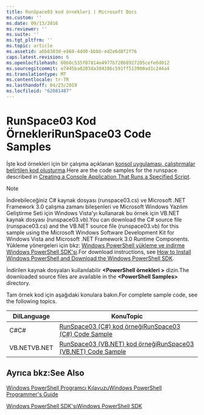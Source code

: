 ```yaml
---
title: RunSpace03 kod örnekleri | Microsoft Docs
ms.custom: ''
ms.date: 09/13/2016
ms.reviewer: ''
ms.suite: ''
ms.tgt_pltfrm: ''
ms.topic: article
ms.assetid: a6b8303d-e868-4dd0-bbbb-ed2e6d8f2f76
caps.latest.revision: 6
ms.openlocfilehash: 6060c535f07814e4977b72068927205cefe6d012
ms.sourcegitcommit: e7445ba8203da304286c591ff513900ad1c244a4
ms.translationtype: MT
ms.contentlocale: tr-TR
ms.lasthandoff: 04/23/2019
ms.locfileid: "62081487"
---
```

# <a name="runspace03-code-samples"></a><span data-ttu-id="446ab-102">RunSpace03 Kod Örnekleri</span><span class="sxs-lookup"><span data-stu-id="446ab-102">RunSpace03 Code Samples</span></span>

<span data-ttu-id="446ab-103">İşte kod örnekleri için bir çalışma açıklanan [konsol uygulaması, çalıştırmalar belirtilen kod oluşturma](http://msdn.microsoft.com/en-us/a93e6006-36db-4bcc-b9da-c5bebf4ffd68).</span><span class="sxs-lookup"><span data-stu-id="446ab-103">Here are the code samples for the runspace described in [Creating a Console Application That Runs a Specified Script](http://msdn.microsoft.com/en-us/a93e6006-36db-4bcc-b9da-c5bebf4ffd68).</span></span>

> [!NOTE]
> <span data-ttu-id="446ab-104">İndirebileceğiniz C# kaynak dosyası (runspace03.cs) ve Microsoft .NET Framework 3.0 çalışma zamanı bileşenleri ve Microsoft Windows Yazılım Geliştirme Seti için Windows Vista'yı kullanarak bu örnek için VB.NET kaynak dosyası (runspace03.vb).</span><span class="sxs-lookup"><span data-stu-id="446ab-104">You can download the C# source file (runspace03.cs) and the VB.NET source file (runspace03.vb) for this sample using the Microsoft Windows Software Development Kit for Windows Vista and Microsoft .NET Framework 3.0 Runtime Components.</span></span> <span data-ttu-id="446ab-105">Yükleme yönergeleri için bkz: [Windows PowerShell yükleme ve indirme Windows PowerShell SDK'sı](/powershell/developer/installing-the-windows-powershell-sdk).</span><span class="sxs-lookup"><span data-stu-id="446ab-105">For download instructions, see [How to Install Windows PowerShell and Download the Windows PowerShell SDK](/powershell/developer/installing-the-windows-powershell-sdk).</span></span>
>
> <span data-ttu-id="446ab-106">İndirilen kaynak dosyaları kullanılabilir  **\<PowerShell örnekleri >** dizin.</span><span class="sxs-lookup"><span data-stu-id="446ab-106">The downloaded source files are available in the **\<PowerShell Samples>** directory.</span></span>

<span data-ttu-id="446ab-107">Tam örnek kod için aşağıdaki konulara bakın.</span><span class="sxs-lookup"><span data-stu-id="446ab-107">For complete sample code, see the following topics.</span></span>

|<span data-ttu-id="446ab-108">Dil</span><span class="sxs-lookup"><span data-stu-id="446ab-108">Language</span></span>|<span data-ttu-id="446ab-109">Konu</span><span class="sxs-lookup"><span data-stu-id="446ab-109">Topic</span></span>|
|--------------|-----------|
|<span data-ttu-id="446ab-110">C#</span><span class="sxs-lookup"><span data-stu-id="446ab-110">C#</span></span>|[<span data-ttu-id="446ab-111">RunSpace03 (C#) kod örneği</span><span class="sxs-lookup"><span data-stu-id="446ab-111">RunSpace03 (C#) Code Sample</span></span>](./runspace03-csharp-code-sample.md)|
|<span data-ttu-id="446ab-112">VB.NET</span><span class="sxs-lookup"><span data-stu-id="446ab-112">VB.NET</span></span>|[<span data-ttu-id="446ab-113">RunSpace03 (VB.NET) kod örneği</span><span class="sxs-lookup"><span data-stu-id="446ab-113">RunSpace03 (VB.NET) Code Sample</span></span>](./runspace03-vb-net-code-sample.md)|

## <a name="see-also"></a><span data-ttu-id="446ab-114">Ayrıca bkz:</span><span class="sxs-lookup"><span data-stu-id="446ab-114">See Also</span></span>

[<span data-ttu-id="446ab-115">Windows PowerShell Programcı Kılavuzu</span><span class="sxs-lookup"><span data-stu-id="446ab-115">Windows PowerShell Programmer's Guide</span></span>](./windows-powershell-programmer-s-guide.md)

[<span data-ttu-id="446ab-116">Windows PowerShell SDK'sı</span><span class="sxs-lookup"><span data-stu-id="446ab-116">Windows PowerShell SDK</span></span>](../windows-powershell-reference.md)
